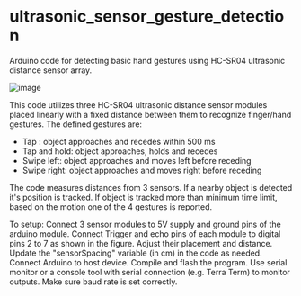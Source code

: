# ultrasonic_sensor_gesture_detection
Arduino code for detecting basic hand gestures using HC-SR04 ultrasonic distance sensor array. 

![image](https://github.com/user-attachments/assets/857f8a34-5d09-4f38-84e8-94c185794c7c)

This code utilizes three HC-SR04 ultrasonic distance sensor modules placed linearly with a fixed distance between them to recognize finger/hand gestures. 
The defined gestures are:
- Tap : object approaches and recedes within 500 ms
- Tap and hold: object approaches, holds and recedes
- Swipe left: object approaches and moves left before receding
- Swipe right: object approaches and moves right before receding

The code measures distances from 3 sensors. If a nearby object is detected it's position is tracked. If object is tracked more than minimum time limit, based on the motion one of the 4 gestures is reported.

To setup:
Connect 3 sensor modules to 5V supply and ground pins of the arduino module. 
Connect Trigger and echo pins of each module to digital pins 2 to 7 as shown in the figure.
Adjust their placement and distance. Update the "sensorSpacing" variable (in cm) in the code as needed. 
Connect Arduino to host device. Compile and flash the program.
Use serial monitor or a console tool with serial connection (e.g. Terra Term) to monitor outputs. Make sure baud rate is set correctly. 
